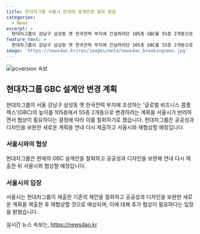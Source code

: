 ```yaml
---
title: 현대차그룹 서울시 반대에 설계변경 철회 동참
categories:
  - News
excerpt: >
  현대차그룹이 강남구 삼성동 옛 한국전력 부지에 건설하려던 105층 GBC를 55층 2개동으로 변경하려 했으나, 서울시의 추가 협상 필요로 인해 계획을 철회했다. 현대차는 공공성과 디자인을 보완한 후 연내 재제출 및 재협상할 예정이며, 오세훈 서울시장은 새로운 계획을 논의할 필요성을 언급했다. GBC의 변화와 협상에 대한 관심이 뜨겁다.
feature_text: >
  현대차그룹이 강남구 삼성동 옛 한국전력 부지에 건설하려던 105층 GBC를 55층 2개동으로 변경하려 했으나, 서울시의 추가 협상 필요로 인해 계획을 철회했다. 현대차는 공공성과 디자인을 보완한 후 연내 재제출 및 재협상할 예정이며, 오세훈 서울시장은 새로운 계획을 논의할 필요성을 언급했다. GBC의 변화와 협상에 대한 관심이 뜨겁다.
image: 'https://newsdao.kr/res/images/meta/newsdao_breakingnews.jpg'
---
```


<p><img src="https://newsdao.kr/res/images/meta/newsdao_breakingnews.jpg" alt="pcversion 속보" /></p>

<h2 data-ke-size="size26">현대차그룹 GBC 설계안 변경 계획</h2>

<p data-ke-size="size16">현대차그룹이 서울 강남구 삼성동 옛 한국전력 부지에 조성하는 '글로벌 비즈니스 콤플렉스'(GBC)의 높이를 105층에서 55층 2개동으로 변경하려는 계획을 서울시가 반려하면서 협상이 필요하다는 결정에 따라 이를 철회하기로 했습니다. 현대차그룹은 공공성과 디자인을 보완한 새로운 계획을 연내 다시 제출하고 서울시와 재협상할 예정입니다.</p>

<h3 data-ke-size="size24">서울시와의 협상</h3>

<p data-ke-size="size16">현대차그룹은 현재의 GBC 설계안을 철회하고 공공성과 디자인을 보완해 연내 다시 제출한 뒤 서울시와 협상할 예정입니다.</p>

<h3 data-ke-size="size24">서울시의 입장</h3>

<p data-ke-size="size16">서울시는 현대차그룹이 제출한 기존의 제안을 철회하고 공공성과 디자인을 보완한 새로운 계획을 제출한 후 재협상할 것으로 예상되며, 이에 대해 추가 협상이 필요하다는 입장을 밝혔습니다.</p>
실시간 뉴스 속보는, <a href="https://newsdao.kr" rel="dofollow">https://newsdao.kr</a>


